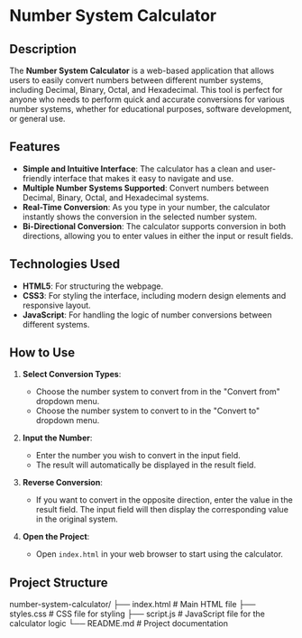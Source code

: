 
# Number System Calculator

## Description

The **Number System Calculator** is a web-based application that allows users to easily convert numbers between different number systems, including Decimal, Binary, Octal, and Hexadecimal. This tool is perfect for anyone who needs to perform quick and accurate conversions for various number systems, whether for educational purposes, software development, or general use.

## Features

- **Simple and Intuitive Interface**: The calculator has a clean and user-friendly interface that makes it easy to navigate and use.
- **Multiple Number Systems Supported**: Convert numbers between Decimal, Binary, Octal, and Hexadecimal systems.
- **Real-Time Conversion**: As you type in your number, the calculator instantly shows the conversion in the selected number system.
- **Bi-Directional Conversion**: The calculator supports conversion in both directions, allowing you to enter values in either the input or result fields.

## Technologies Used

- **HTML5**: For structuring the webpage.
- **CSS3**: For styling the interface, including modern design elements and responsive layout.
- **JavaScript**: For handling the logic of number conversions between different systems.

## How to Use

1. **Select Conversion Types**: 
   - Choose the number system to convert from in the "Convert from" dropdown menu.
   - Choose the number system to convert to in the "Convert to" dropdown menu.

2. **Input the Number**:
   - Enter the number you wish to convert in the input field.
   - The result will automatically be displayed in the result field.

3. **Reverse Conversion**:
   - If you want to convert in the opposite direction, enter the value in the result field. The input field will then display the corresponding value in the original system.


3. **Open the Project**:
   - Open `index.html` in your web browser to start using the calculator.

## Project Structure

number-system-calculator/
├── index.html         # Main HTML file
├── styles.css         # CSS file for styling
├── script.js          # JavaScript file for the calculator logic
└── README.md          # Project documentation